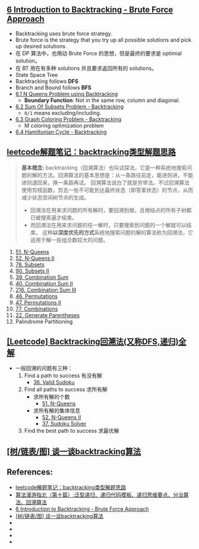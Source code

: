 ## [6 Introduction to Backtracking - Brute Force Approach](https://www.youtube.com/watch?v=DKCbsiDBN6c&list=PLDN4rrl48XKpZkf03iYFl-O29szjTrs_O&index=63)
* Backtracking uses brute force strategy.
* Brute force is the strategy that you try up all possible solutions and pick up desired solutions.
* 在 DP 算法中，也用动  Brute Force 的思想，但是最终的要求是 optimial solution。
* 在 BT 用在有多种 solutions 并且要求返回所有的 solutions。
* State Space Tree
* Backtracking follows **DFS** 
* Branch and Bound follows **BFS**
* [6.1 N Queens Problem using Backtracking](https://www.youtube.com/watch?v=xFv_Hl4B83A&list=PLDN4rrl48XKpZkf03iYFl-O29szjTrs_O&index=64)
    * **Boundary Function**: Not in the same row, column and diagonal.
* [6.2 Sum Of Subsets Problem - Backtracking](https://www.youtube.com/watch?v=kyLxTdsT8ws&list=PLDN4rrl48XKpZkf03iYFl-O29szjTrs_O&index=65)
    * `0/1` means excluding/including.
* [6.3 Graph Coloring Problem - Backtracking](https://www.youtube.com/watch?v=052VkKhIaQ4&list=PLDN4rrl48XKpZkf03iYFl-O29szjTrs_O&index=66)
    * M coloring optimization problem
* [6.4 Hamiltonian Cycle - Backtracking](https://www.youtube.com/watch?v=dQr4wZCiJJ4&list=PLDN4rrl48XKpZkf03iYFl-O29szjTrs_O&index=67)


## [leetcode解题笔记：backtracking类型解题思路](https://blog.csdn.net/crystal6918/article/details/51924665)
> **基本概念:** backtracking（回溯算法）也叫试探法，它是一种系统地搜索问题的解的方法。回溯算法的基本思想是：从一条路往前走，能进则进，不能进则退回来，换一条路再试。
> 回溯算法说白了就是穷举法。不过回溯算法使用剪枝函数，剪去一些不可能到达最终状态（即答案状态）的节点，从而减少状态空间树节点的生成。 
> * 回溯法在用来求问题的所有解时，要回溯到根，且根结点的所有子树都已被搜索遍才结束。
> * 而回溯法在用来求问题的任一解时，只要搜索到问题的一个解就可以结束。
> 这种**以深度优先的方式**系统地搜索问题的解的算法称为回溯法，它适用于解一些组合数较大的问题。

1. [51. N-Queens](https://leetcode.com/problems/n-queens/)
2. [52. N-Queens II](https://leetcode.com/problems/n-queens-ii/)
3. [78. Subsets](https://leetcode.com/problems/subsets/)
4. [90. Subsets II](https://leetcode.com/problems/subsets-ii/)
5. [39. Combination Sum](https://leetcode.com/problems/combination-sum/)
6. [40. Combination Sum II](https://leetcode.com/problems/combination-sum-ii/)
7. [216. Combination Sum III](https://leetcode.com/problems/combination-sum-iii/)
8. [46. Permutations](https://leetcode.com/problems/permutations/)
9. [47. Permutations II](https://leetcode.com/problems/permutations-ii/)
10. [77. Combinations](https://leetcode.com/problems/combinations/)
11. [22. Generate Parentheses](https://leetcode.com/problems/generate-parentheses/)
131. Palindrome Partitioning


## [[Leetcode] Backtracking回溯法(又称DFS,递归)全解](https://segmentfault.com/a/1190000006121957)
* 一般回溯的问题有三种：
    1. Find a path to success 有没有解
        * [36. Valid Sudoku](https://leetcode.com/problems/valid-sudoku/)
    2. Find all paths to success 求所有解
        * 求所有解的个数
            * [51. N-Queens](https://leetcode.com/problems/n-queens/)
        * 求所有解的集体信息
            * [52. N-Queens II](https://leetcode.com/problems/n-queens-ii/)
            * [37. Sudoku Solver](https://leetcode.com/problems/sudoku-solver/)
    3. Find the best path to success 求最优解

## [[树/链表/图] 谈一谈backtracking算法](https://www.1point3acres.com/bbs/thread-583166-1-1.html)




## References:
* [leetcode解题笔记：backtracking类型解题思路](https://blog.csdn.net/crystal6918/article/details/51924665)
* [算法漫游指北（第十篇）:泛型递归、递归代码模板、递归思维要点、分治算法、回溯算法](https://www.cnblogs.com/Nicholas0707/p/13138193.html#_label2)
* [6 Introduction to Backtracking - Brute Force Approach](https://www.youtube.com/watch?v=DKCbsiDBN6c&list=PLDN4rrl48XKpZkf03iYFl-O29szjTrs_O&index=63)
* [[树/链表/图] 谈一谈backtracking算法](https://www.1point3acres.com/bbs/thread-583166-1-1.html)
* []()
* []()
* []()
* 